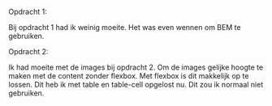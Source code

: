 Opdracht 1:

Bij opdracht 1 had ik weinig moeite.
Het was even wennen om BEM te gebruiken.

Opdracht 2:

Ik had moeite met de images bij opdracht 2. Om de images gelijke hoogte te maken met de content zonder flexbox. 
Met flexbox is dit makkelijk op te lossen. Dit heb ik met table en table-cell opgelost nu. 
Dit zou ik normaal niet gebruiken. 
